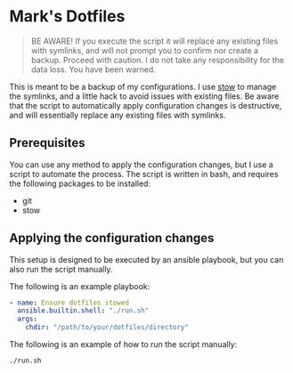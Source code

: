 # Mark's Dotfiles

> BE AWARE! If you execute the script it will replace any existing files with symlinks, and will not prompt you to confirm nor create a backup. Proceed with caution. I do not take any responsibility for the data loss. You have been warned.

This is meant to be a backup of my configurations.
I use [stow][stow] to manage the symlinks, and a little hack to avoid issues with existing files. Be aware that the script to automatically apply configuration changes is destructive, and will essentially replace any existing files with symlinks.

## Prerequisites
You can use any method to apply the configuration changes, but I use a script to automate the process. The script is written in bash, and requires the following packages to be installed:
- git
- stow

## Applying the configuration changes

This setup is designed to be executed by an ansible playbook, but you can also run the script manually.

The following is an example playbook:
```yaml
- name: Ensure dotfiles stowed
  ansible.builtin.shell: "./run.sh"
  args:
    chdir: "/path/to/your/dotfiles/directory"
```

The following is an example of how to run the script manually:
```bash
./run.sh
```

[stow]: https://www.gnu.org/software/stow/
